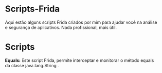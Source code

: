 # Scripts-Frida
Aqui estão alguns scripts Frida criados por mim para ajudar você na análise e segurança de aplicativos. Nada profissional, mais útil.

# Scripts
**Equals:**
Este script Frida, permite interceptar e monitorar o método equals da classe java.lang.String .
